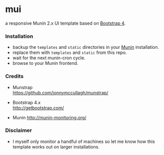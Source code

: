 # mui
a responsive Munin 2.x UI template based on [Bootstrap 4](http://getbootstrap.com/).

### Installation

- backup the ``templates`` and ``static`` directories in your [Munin](http://munin-monitoring.org/) installation.
- replace them with ``templates`` and ``static`` from this repo.
- wait for the next munin-cron cycle.
- browse to your Munin frontend. 


### Credits

- Munstrap  
https://github.com/jonnymccullagh/munstrap/

- Bootstrap 4.x  
http://getbootstrap.com/

- Munin 
http://munin-monitoring.org/


### Disclaimer
- I myself only monitor a handful of machines so let me know how this template works out on larger installations.

